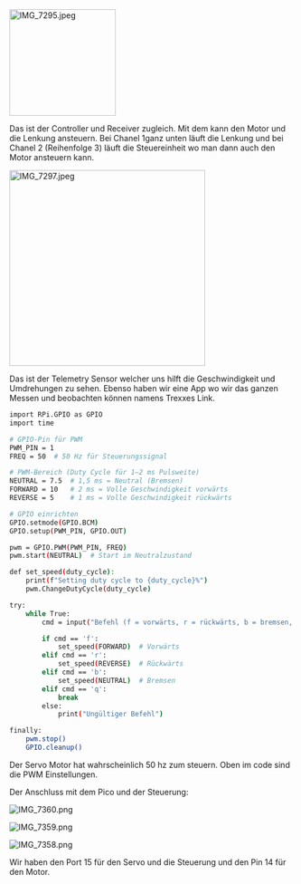 <img src="file:///Users/johnyhamsik12/Downloads/IMG_7295.jpeg" title="" alt="IMG_7295.jpeg" width="188">

Das ist der Controller und Receiver zugleich. Mit dem kann den Motor und die Lenkung ansteuern. Bei Chanel 1ganz unten läuft die Lenkung und bei Chanel 2 (Reihenfolge 3) läuft die Steuereinheit wo man dann auch den Motor ansteuern kann.

<img src="file:///Users/johnyhamsik12/Downloads/IMG_7297.jpeg" title="" alt="IMG_7297.jpeg" width="346">

Das ist der Telemetry Sensor welcher uns hilft die Geschwindigkeit und Umdrehungen zu sehen.
Ebenso haben wir eine App wo wir das ganzen Messen und beobachten können namens Trexxes Link.

```bash
import RPi.GPIO as GPIO
import time

# GPIO-Pin für PWM
PWM_PIN = 1
FREQ = 50  # 50 Hz für Steuerungssignal

# PWM-Bereich (Duty Cycle für 1–2 ms Pulsweite)
NEUTRAL = 7.5  # 1,5 ms = Neutral (Bremsen)
FORWARD = 10   # 2 ms = Volle Geschwindigkeit vorwärts
REVERSE = 5    # 1 ms = Volle Geschwindigkeit rückwärts

# GPIO einrichten
GPIO.setmode(GPIO.BCM)
GPIO.setup(PWM_PIN, GPIO.OUT)

pwm = GPIO.PWM(PWM_PIN, FREQ)
pwm.start(NEUTRAL)  # Start im Neutralzustand

def set_speed(duty_cycle):
    print(f"Setting duty cycle to {duty_cycle}%")
    pwm.ChangeDutyCycle(duty_cycle)

try:
    while True:
        cmd = input("Befehl (f = vorwärts, r = rückwärts, b = bremsen, q = quit): ")

        if cmd == 'f':
            set_speed(FORWARD)  # Vorwärts
        elif cmd == 'r':
            set_speed(REVERSE)  # Rückwärts
        elif cmd == 'b':
            set_speed(NEUTRAL)  # Bremsen
        elif cmd == 'q':
            break
        else:
            print("Ungültiger Befehl")

finally:
    pwm.stop()
    GPIO.cleanup()
```

Der Servo Motor hat wahrscheinlich 50 hz zum steuern. Oben im code sind die PWM Einstellungen.

Der Anschluss mit dem Pico und der Steuerung:


![IMG_7360.png](/Users/johnyhamsik12/Downloads/IMG_7360.png)



![IMG_7359.png](/Users/johnyhamsik12/Downloads/IMG_7359.png)



![IMG_7358.png](/Users/johnyhamsik12/Downloads/IMG_7358.png)

Wir haben den Port 15 für den Servo und die Steuerung und den Pin 14 für den Motor.
